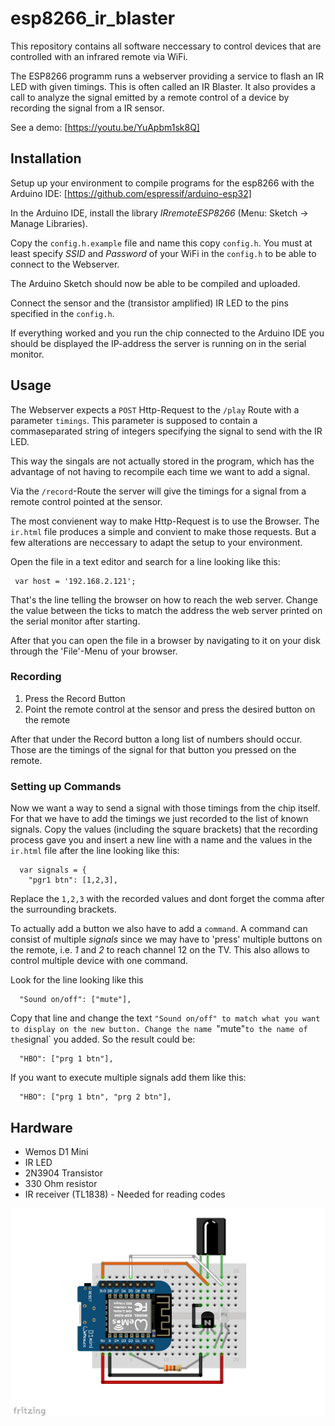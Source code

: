 # esp8266_ir_blaster

This repository contains all software neccessary to control devices that
are controlled with an infrared remote via WiFi.

The ESP8266 programm runs a webserver providing a service to flash an IR LED
with given timings. This is often called an IR Blaster.
It also provides a call to analyze the signal emitted by a remote control of a device
by recording the signal from a IR sensor.

See a demo: [https://youtu.be/YuApbm1sk8Q]

## Installation

Setup up your environment to compile programs for the esp8266 with the Arduino IDE:
[https://github.com/espressif/arduino-esp32]

In the Arduino IDE, install the library *IRremoteESP8266* (Menu: Sketch -> Manage Libraries).

Copy the `config.h.example` file and name this copy `config.h`.
You must at least specify *SSID* and *Password* of your WiFi in the `config.h` to be 
able to connect to the Webserver.

The Arduino Sketch should now be able to be compiled and uploaded.

Connect the sensor and the (transistor amplified) IR LED to the pins specified in the
`config.h`.

If everything worked and you run the chip connected to the Arduino IDE you should be displayed the IP-address the server is running on in the serial monitor.

## Usage

The Webserver expects a `POST` Http-Request to the `/play` Route with a parameter `timings`. This parameter is supposed to contain a commaseparated string of integers specifying the signal to send with the IR LED.

This way the singals are not actually stored in the program, which has the advantage of not having to recompile each time we want to add a signal.

Via the `/record`-Route the server will give the timings for a signal from a remote control pointed at the sensor.

The most convienent way to make Http-Request is to use the Browser.
The `ir.html` file produces a simple and convient to make those requests.
But a few alterations are neccessary to adapt the setup to your environment.

Open the file in a text editor and search for a line looking like this:

```
 var host = '192.168.2.121';
```

That's the line telling the browser on how to reach the web server.
Change the value between the ticks to match the address the web server printed
on the serial monitor after starting.

After that you can open the file in a browser by navigating to it on your disk through the 'File'-Menu of your browser.

### Recording

1. Press the Record Button
2. Point the remote control at the sensor and press the desired button on the remote

After that under the Record button a long list of numbers should occur.
Those are the timings of the signal for that button you pressed on the remote.

### Setting up Commands

Now we want a way to send a signal with those timings from the chip itself.
For that we have to add the timings we just recorded to the list of known signals.
Copy the values (including the square brackets) that the recording process gave
 you and insert a new line with a name and the values in the `ir.html` file after the line looking like this:

```
  var signals = {
    "pgr1 btn": [1,2,3],
```
Replace the `1,2,3` with the recorded values and dont forget the comma after the surrounding brackets.

To actually add a button we also have to add a `command`. A command can consist of multiple *signals* since we may have to 'press' multiple buttons on the remote, i.e. *1* and *2* to reach channel 12 on the TV.
This also allows to control multiple device with one command.

Look for the line looking like this

```
  "Sound on/off": ["mute"],
```
Copy that line and change the text `"Sound on/off" to match what you want to display on the new button.
Change the name `"mute"` to the name of the `signal` you added. So the result could be:

```
  "HBO": ["prg 1 btn"],
```

If you want to execute multiple signals add them like this:

```
  "HBO": ["prg 1 btn", "prg 2 btn"],
```


## Hardware

- Wemos D1 Mini
- IR LED
- 2N3904 Transistor
- 330 Ohm resistor
- IR receiver (TL1838) - Needed for reading codes

![alt text](src/diagram.png "circuit")

